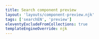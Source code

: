 ```yaml
---
title: Search component preview
layout: 'layouts/component-preview.njk'
tags: ['searchEN', 'preview']
eleventyExcludeFromCollections: true
templateEngineOverride: njk
---
```


<gcds-search></gcds-search>
